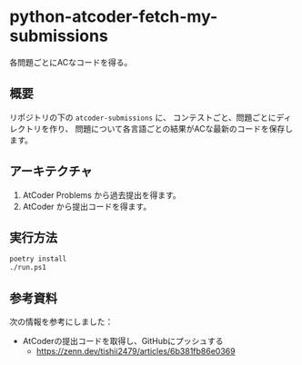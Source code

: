# python-atcoder-fetch-my-submissions

各問題ごとにACなコードを得る。

## 概要

リポジトリの下の `atcoder-submissions` に、
コンテストごと、問題ごとにディレクトリを作り、
問題について各言語ごとの結果がACな最新のコードを保存します。

## アーキテクチャ

1. AtCoder Problems から過去提出を得ます。
1. AtCoder から提出コードを得ます。

## 実行方法

```sh
poetry install
./run.ps1
```

## 参考資料

次の情報を参考にしました：

* AtCoderの提出コードを取得し、GitHubにプッシュする
    * https://zenn.dev/tishii2479/articles/6b381fb86e0369